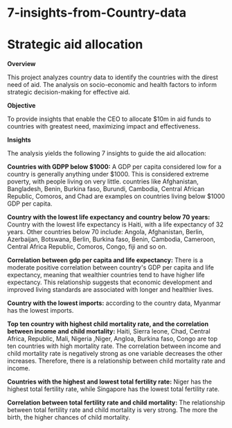# 7-insights-from-Country-data

# Strategic aid allocation

**Overview**

This project analyzes country data to identify the countries with the direst need of aid. The analysis on socio-economic and health factors to inform strategic decision-making for effective aid.

**Objective**

To provide insights that enable the CEO to allocate \$10m in aid funds to countries with greatest need, maximizing impact and effectiveness.

**Insights**

The analysis yields the following 7 insights to guide the aid allocation:

**Countries with GDPP below \$1000:** A GDP per capita considered low for a country is generally anything under \$1000. This is considered extreme poverty, with people living on very little. countries like Afghanistan, Bangladesh, Benin, Burkina faso, Burundi, Cambodia, Central African Republic, Comoros, and Chad are examples on countries living below \$1000 GDP per capita.

**Country with the lowest life expectancy and country below 70 years:** Country with the lowest life expectancy is Haiti, with a life expectancy of 32 years. Other countries below 70 include: Angola, Afghanistan, Berlin, Azerbaijan, Botswana, Berlin, Burkina faso, Benin, Cambodia, Cameroon, Central Africa Republic, Comoros, Congo, fiji and so on.

**Correlation between gdp per capita and life expectancy:** There is a moderate positive correlation between country's GDP per capita and life expectancy, meaning that wealthier countries tend to have higher life expectancy. This relationship suggests that economic development and improved living standards are associated with longer and healthier lives.

**Country with the lowest imports:** according to the country data, Myanmar has the lowest imports.

**Top ten country with highest child mortality rate, and the correlation between income and child mortality:** Haiti, Sierra leone, Chad, Central Africa, Republic, Mali, Nigeria ,Niger, Angloa, Burkina faso, Congo are top ten countries with high mortality rate. The correlation between income and child mortality rate is negatively strong as one variable decreases the other increases. Therefore, there is a relationship between child mortality rate and income.

**Countries with the highest and lowest total fertility rate:** Niger has the highest total fertility rate, while Singapore has the lowest total fertility rate.

**Correlation between total fertility rate and child mortality:** The relationship between total fertility rate and child mortality is very strong. The more the birth, the higher chances of child mortality.
